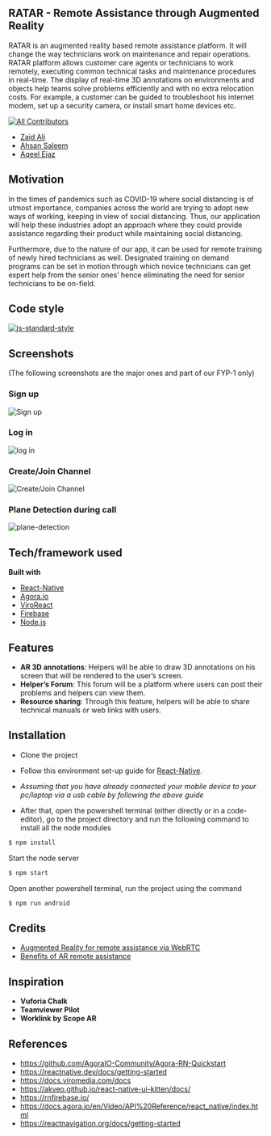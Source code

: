## RATAR - Remote Assistance through Augmented Reality
RATAR is an augmented reality based remote assistance platform. It will change the way technicians work on maintenance and repair operations. RATAR platform allows customer care agents or technicians to work remotely, executing common technical tasks and maintenance procedures in real-time. The display of real-time
3D annotations on environments and objects help teams solve problems efficiently and with no extra relocation costs. For example, a customer can be guided to troubleshoot his internet modem, set up a security camera, or install smart home devices etc.

[![All Contributors](https://img.shields.io/badge/all_contributors-3-orange.svg?style=flat-square)](#contributors)

- [Zaid Ali](https://github.com/ZaidAli5430)
- [Ahsan Saleem](https://github.com/AhsanSaleemMemon)
- [Aqeel Ejaz](https://github.com/aqeel1211)

## Motivation
In the times of pandemics such as COVID-19 where social distancing is of utmost importance, companies across the world are trying to adopt new ways of working, keeping in view of social distancing. Thus, our application will help these industries adopt an approach where they could provide assistance regarding their product while
maintaining social distancing.

Furthermore, due to the nature of our app, it can be used for remote training of newly hired technicians as well. Designated training on demand programs can be set in motion through which novice technicians can get expert help from the senior ones’ hence eliminating the need for senior technicians to be on-field.

## Code style

[![js-standard-style](https://img.shields.io/badge/code%20style-standard-brightgreen.svg?style=flat)](https://github.com/feross/standard)

## Screenshots 
(The following screenshots are the major ones and part of our FYP-1 only)

### Sign up
![Sign up](https://i.postimg.cc/zGpDsyHT/1608984956555.jpg)
### Log in
![log in](https://i.postimg.cc/2SC89Qyz/1608984956579.jpg)
### Create/Join Channel
![Create/Join Channel](https://i.postimg.cc/g0JcmG3Q/1608984956531.jpg)

### Plane Detection during call
![plane-detection](https://i.postimg.cc/rF5ZJ9NS/Whats-App-Image-2020-12-20-at-10-36-03-PM.jpg)

## Tech/framework used

<b>Built with</b>
- [React-Native](https://reactnative.dev)
- [Agora.io](https://www.agora.io/en/)
- [ViroReact](https://viromedia.com/viroreact)
- [Firebase](https://firebase.google.com)
- [Node.js](https://nodejs.org/en/)

## Features
- <b>AR 3D annotations</b>: Helpers will be able to draw 3D annotations on his screen that will be rendered to the user’s screen.
- <b>Helper’s Forum</b>: This forum will be a platform where users can post their problems and helpers can view them.
- <b>Resource sharing</b>: Through this feature, helpers will be able to share technical manuals or web links with users.

## Installation
- Clone the project

- Follow this environment set-up guide for [React-Native](https://reactnative.dev/docs/environment-setup).

- *Assuming that you have already connected your mobile device to your pc/laptop via a usb cable by following the above guide*

- After that, open the powershell terminal (either directly or in a code-editor), go to the project directory and run the following command to install all the node modules

```bash
$ npm install
```
Start the node server
```bash
$ npm start
```
Open another powershell terminal, run the project using the command
```bash
$ npm run android
```

## Credits

- [Augmented Reality for remote assistance via WebRTC](https://www.youtube.com/watch?v=11NiyGoKOrk)
- [Benefits of AR remote assistance](https://www.xenvis.com/the-benefits-of-ar-remote-assistance-software/)

## Inspiration

- <b>Vuforia Chalk</b>
- <b>Teamviewer Pilot</b>
- <b>Worklink by Scope AR</b>

## References
- https://github.com/AgoraIO-Community/Agora-RN-Quickstart
- https://reactnative.dev/docs/getting-started
- https://docs.viromedia.com/docs
- https://akveo.github.io/react-native-ui-kitten/docs/
- https://rnfirebase.io/
- https://docs.agora.io/en/Video/API%20Reference/react_native/index.html
- https://reactnavigation.org/docs/getting-started
